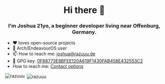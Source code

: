 <h1 align="center">Hi there 👋</h1>
<h3 align="center">I'm Joshua 21yo, a beginner developer living near Offenburg, Germany.</h3>

- :heart: loves open-source projects
- :penguin: Arch/EndeavourOS user
- 📫 How to reach me: [joshua@razuuu.de](mailto:joshua@razuuu.de)
- :key: GPG key: [0F68773E8BFEE120A619F1430FAB458E432553C2](https://raw.githubusercontent.com/razuuu/razuuu/master/gpg.key)
- How to reach me: <a rel="me" href="https://www.razuuu.de">Contact options</a>

<p><img align="left" src="https://github-readme-stats.vercel.app/api/top-langs/?username=razuuu&layout=compact&hide_border=true&theme=dark" alt="razuuu" /></p>
<p>&nbsp;<img align="center" src="https://github-readme-stats.vercel.app/api?username=razuuu&show_icons=true&hide_border=true&theme=dark" alt="razuuu" /></p>

